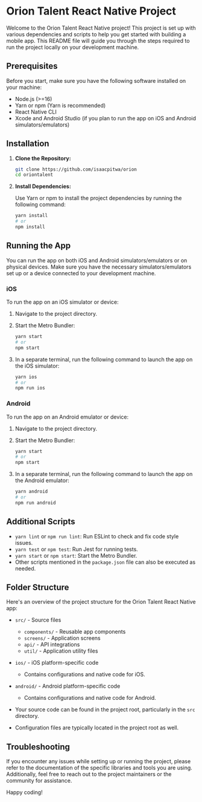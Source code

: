 # Orion Talent React Native Project

Welcome to the Orion Talent React Native project! This project is set up with various dependencies and scripts to help you get started with building a mobile app. This README file will guide you through the steps required to run the project locally on your development machine.

## Prerequisites

Before you start, make sure you have the following software installed on your machine:

- Node.js (>=16)
- Yarn or npm (Yarn is recommended)
- React Native CLI
- Xcode and Android Studio (if you plan to run the app on iOS and Android simulators/emulators)

## Installation

1. **Clone the Repository:**

   ```bash
   git clone https://github.com/isaacpitwa/orion
   cd oriontalent
   ```

2. **Install Dependencies:**

   Use Yarn or npm to install the project dependencies by running the following command:

   ```bash
   yarn install
   # or
   npm install
   ```

## Running the App

You can run the app on both iOS and Android simulators/emulators or on physical devices. Make sure you have the necessary simulators/emulators set up or a device connected to your development machine.

### iOS

To run the app on an iOS simulator or device:

1. Navigate to the project directory.

2. Start the Metro Bundler:

   ```bash
   yarn start
   # or
   npm start
   ```

3. In a separate terminal, run the following command to launch the app on the iOS simulator:

   ```bash
   yarn ios
   # or
   npm run ios
   ```

### Android

To run the app on an Android emulator or device:

1. Navigate to the project directory.

2. Start the Metro Bundler:

   ```bash
   yarn start
   # or
   npm start
   ```

3. In a separate terminal, run the following command to launch the app on the Android emulator:

   ```bash
   yarn android
   # or
   npm run android
   ```

## Additional Scripts

- `yarn lint` or `npm run lint`: Run ESLint to check and fix code style issues.
- `yarn test` or `npm test`: Run Jest for running tests.
- `yarn start` or `npm start`: Start the Metro Bundler.
- Other scripts mentioned in the `package.json` file can also be executed as needed.

## Folder Structure

Here's an overview of the project structure for the Orion Talent React Native app:

- `src/` - Source files
  - `components/` - Reusable app components
  - `screens/` - Application screens
  - `api/` - API integrations
  - `util/` - Application utility files

- `ios/` - iOS platform-specific code
  - Contains configurations and native code for iOS.

- `android/` - Android platform-specific code
  - Contains configurations and native code for Android.

- Your source code can be found in the project root, particularly in the `src` directory.
- Configuration files are typically located in the project root as well.


## Troubleshooting

If you encounter any issues while setting up or running the project, please refer to the documentation of the specific libraries and tools you are using. Additionally, feel free to reach out to the project maintainers or the community for assistance.

Happy coding!



